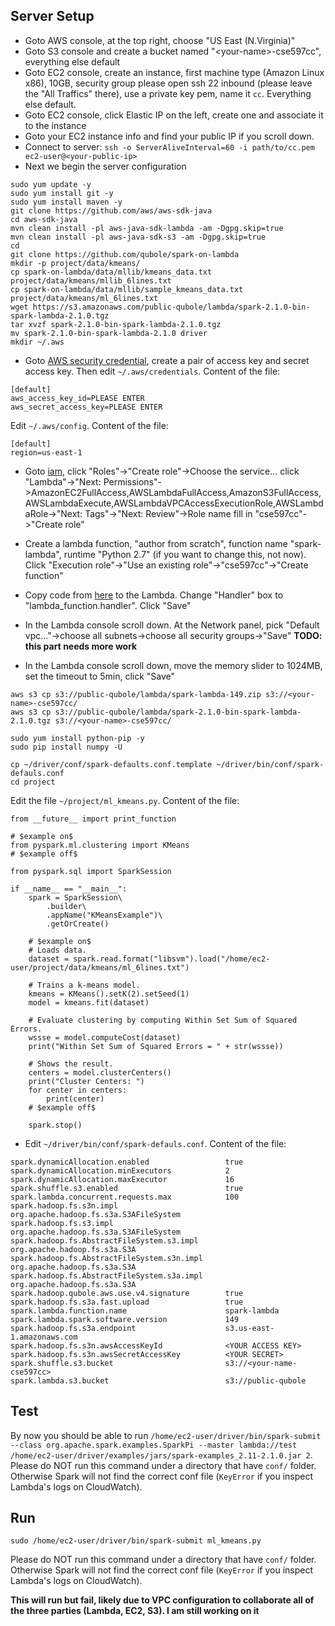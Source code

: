 ## Server Setup

- Goto AWS console, at the top right, choose "US East (N.Virginia)"
- Goto S3 console and create a bucket named "\<your-name\>-cse597cc", everything else default
- Goto EC2 console, create an instance, first machine type (Amazon Linux x86), 10GB, security group please open ssh 22 inbound (please leave the "All Traffics" there), use a private key pem, name it `cc`. Everything else default.
- Goto EC2 console, click Elastic IP on the left, create one and associate it to the instance
- Goto your EC2 instance info and find your public IP if you scroll down.
- Connect to server: `ssh -o ServerAliveInterval=60 -i path/to/cc.pem ec2-user@<your-public-ip>`
- Next we begin the server configuration

```
sudo yum update -y
sudo yum install git -y
sudo yum install maven -y
git clone https://github.com/aws/aws-sdk-java
cd aws-sdk-java
mvn clean install -pl aws-java-sdk-lambda -am -Dgpg.skip=true
mvn clean install -pl aws-java-sdk-s3 -am -Dgpg.skip=true
cd
git clone https://github.com/qubole/spark-on-lambda
mkdir -p project/data/kmeans/
cp spark-on-lambda/data/mllib/kmeans_data.txt project/data/kmeans/mllib_6lines.txt
cp spark-on-lambda/data/mllib/sample_kmeans_data.txt project/data/kmeans/ml_6lines.txt
wget https://s3.amazonaws.com/public-qubole/lambda/spark-2.1.0-bin-spark-lambda-2.1.0.tgz
tar xvzf spark-2.1.0-bin-spark-lambda-2.1.0.tgz
mv spark-2.1.0-bin-spark-lambda-2.1.0 driver
mkdir ~/.aws
```

- Goto [AWS security credential](https://console.aws.amazon.com/iam/home?#security_credential), create a pair of access key and secret access key. Then edit `~/.aws/credentials`. Content of the file:

```
[default]
aws_access_key_id=PLEASE ENTER
aws_secret_access_key=PLEASE ENTER
```

Edit `~/.aws/config`. Content of the file:

```
[default]
region=us-east-1
```

- Goto [iam](https://console.aws.amazon.com/iam/home#/home), click "Roles"->"Create role"->Choose the service... click "Lambda"->"Next: Permissions"->AmazonEC2FullAccess,AWSLambdaFullAccess,AmazonS3FullAccess,AWSLambdaExecute,AWSLambdaVPCAccessExecutionRole,AWSLambdaRole->"Next: Tags"->"Next: Review"->Role name fill in "cse597cc"->"Create role"

- Create a lambda function, "author from scratch", function name "spark-lambda", runtime "Python 2.7" (if you want to change this, not now). Click "Execution role"->"Use an existing role"->"cse597cc"->"Create function"

- Copy code from [here](https://github.com/qubole/spark-on-lambda/blob/lambda-2.1.0/bin/lambda/spark-lambda-os.py) to the Lambda. Change "Handler" box to "lambda_function.handler". Click "Save"
- In the Lambda console scroll down. At the Network panel, pick "Default vpc..."->choose all subnets->choose all security groups->"Save" **TODO: this part needs more work**
- In the Lambda console scroll down, move the memory slider to 1024MB, set the timeout to 5min, click "Save"

```
aws s3 cp s3://public-qubole/lambda/spark-lambda-149.zip s3://<your-name>-cse597cc/
aws s3 cp s3://public-qubole/lambda/spark-2.1.0-bin-spark-lambda-2.1.0.tgz s3://<your-name>-cse597cc/

sudo yum install python-pip -y
sudo pip install numpy -U

cp ~/driver/conf/spark-defaults.conf.template ~/driver/bin/conf/spark-defauls.conf
cd project
```

Edit the file `~/project/ml_kmeans.py`. Content of the file:

```
from __future__ import print_function

# $example on$
from pyspark.ml.clustering import KMeans
# $example off$

from pyspark.sql import SparkSession

if __name__ == "__main__":
    spark = SparkSession\
        .builder\
        .appName("KMeansExample")\
        .getOrCreate()

    # $example on$
    # Loads data.
    dataset = spark.read.format("libsvm").load("/home/ec2-user/project/data/kmeans/ml_6lines.txt")

    # Trains a k-means model.
    kmeans = KMeans().setK(2).setSeed(1)
    model = kmeans.fit(dataset)

    # Evaluate clustering by computing Within Set Sum of Squared Errors.
    wssse = model.computeCost(dataset)
    print("Within Set Sum of Squared Errors = " + str(wssse))

    # Shows the result.
    centers = model.clusterCenters()
    print("Cluster Centers: ")
    for center in centers:
        print(center)
    # $example off$

    spark.stop()
```

- Edit `~/driver/bin/conf/spark-defauls.conf`. Content of the file:
```
spark.dynamicAllocation.enabled                 true
spark.dynamicAllocation.minExecutors            2
spark.dynamicAllocation.maxExecutor             16
spark.shuffle.s3.enabled                        true
spark.lambda.concurrent.requests.max            100
spark.hadoop.fs.s3n.impl                        org.apache.hadoop.fs.s3a.S3AFileSystem
spark.hadoop.fs.s3.impl                         org.apache.hadoop.fs.s3a.S3AFileSystem
spark.hadoop.fs.AbstractFileSystem.s3.impl      org.apache.hadoop.fs.s3a.S3A
spark.hadoop.fs.AbstractFileSystem.s3n.impl     org.apache.hadoop.fs.s3a.S3A
spark.hadoop.fs.AbstractFileSystem.s3a.impl     org.apache.hadoop.fs.s3a.S3A
spark.hadoop.qubole.aws.use.v4.signature        true
spark.hadoop.fs.s3a.fast.upload                 true
spark.lambda.function.name                      spark-lambda
spark.lambda.spark.software.version             149
spark.hadoop.fs.s3a.endpoint                    s3.us-east-1.amazonaws.com
spark.hadoop.fs.s3n.awsAccessKeyId              <YOUR ACCESS KEY>
spark.hadoop.fs.s3n.awsSecretAccessKey          <YOUR SECRET>
spark.shuffle.s3.bucket                         s3://<your-name-cse597cc>
spark.lambda.s3.bucket                          s3://public-qubole
```

## Test

By now you should be able to run `/home/ec2-user/driver/bin/spark-submit --class org.apache.spark.examples.SparkPi --master lambda://test /home/ec2-user/driver/examples/jars/spark-examples_2.11-2.1.0.jar 2`. Please do NOT run this command under a directory that have `conf/` folder. Otherwise Spark will not find the correct conf file (`KeyError` if you inspect Lambda's logs on CloudWatch).


## Run

`sudo /home/ec2-user/driver/bin/spark-submit ml_kmeans.py`

Please do NOT run this command under a directory that have `conf/` folder. Otherwise Spark will not find the correct conf file (`KeyError` if you inspect Lambda's logs on CloudWatch).

**This will run but fail, likely due to VPC configuration to collaborate all of the three parties (Lambda, EC2, S3). I am still working on it**

